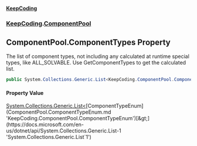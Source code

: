 #### [KeepCoding](index.md 'index')
### [KeepCoding](KeepCoding.md 'KeepCoding').[ComponentPool](ComponentPool.md 'KeepCoding.ComponentPool')
## ComponentPool.ComponentTypes Property
The list of component types, not including any calculated at runtime special types, like ALL_SOLVABLE. Use GetComponentTypes to get the calculated list.  
```csharp
public System.Collections.Generic.List<KeepCoding.ComponentPool.ComponentTypeEnum> ComponentTypes { get; }
```
#### Property Value
[System.Collections.Generic.List&lt;](https://docs.microsoft.com/en-us/dotnet/api/System.Collections.Generic.List-1 'System.Collections.Generic.List`1')[ComponentTypeEnum](ComponentPool.ComponentTypeEnum.md 'KeepCoding.ComponentPool.ComponentTypeEnum')[&gt;](https://docs.microsoft.com/en-us/dotnet/api/System.Collections.Generic.List-1 'System.Collections.Generic.List`1')
